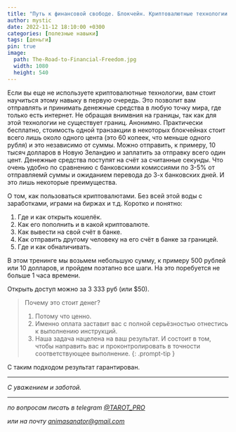 ```yaml
---
title: "Путь к финансовой свободе. Блокчейн. Криптовалютные технологии."
author: mystic
date: 2022-11-12 18:10:00 +0300
categories: [полезные навыки]
tags: [деньги]
pin: true
image:
  path: The-Road-to-Financial-Freedom.jpg        
  width: 1080
  height: 540
---
```


Если вы еще не используете криптовалютные технологии, вам стоит научиться этому навыку в первую очередь. Это позволит вам отправлять и принимать денежные средства в любую точку мира, где только есть интернет. Не обращая внимвния на границы, так как для этой технологии не существует границ. Анонимно. Практически бесплатно, стоимость одной транзакции в некоторых блокчейнах стоит всего лишь около одного цента (это 60 копеек, что меньше одного рубля) и это независимо от суммы. Можно отправить, к примеру, 10 тысяч долларов в Новую Зеландию и заплатить за отправку всего один цент. Денежные средства поступят на счёт за считанные секунды. Что очень удобно по сравнению с банковскими комиссиями по 3-5% от отправляемй суммы и ожиданием перевода до 3-х банковских дней. И это лишь некоторые преимущества.

О том, как пользоваться криптовалютами. Без всей этой воды с заработками, играми на биржах и т.д.
Коротко и понятно:
1. Где и как открыть кошелёк.
2. Как его пополнить и в какой криптовалюте.
3. Как вывести на свой счёт в банке.
4. Как отправить другому человеку на его счёт в банке за границей.
5. Где и как обналичивать.

В этом тренинге мы возьмем небольшую сумму, к примеру 500 рублей или 10 долларов, и пройдем поэтапно все шаги. На это поребуется не больше 1 часа времени.

Открыть доступ можно за 3 333 руб (или $50).

> Почему это стоит денег?
> 1. Потому что ценно.
> 2. Именно оплата заставит вас с полной серьёзностью отнестись к выполнению инструкций.
> 3. Наша задача нацелена на ваш результат. И состоит в том, чтобы направить вас и проконтролировать в точности соответствующее выполнение.
{: .prompt-tip }

С таким подходом результат гарантирован.

---
*С уважением и заботой.*

---

*по вопросам писать в telegram [@TAROT_PRO](https://t.me/TAROT_PRO)*

*или на почту [animasanator@gmail.com](mailto:animasanator@gmail.com)*
